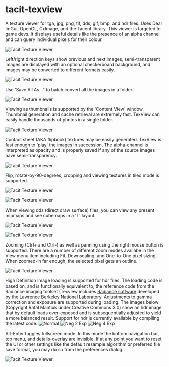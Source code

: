 # tacit-texview
A texture viewer for tga, jpg, png, tif, dds, gif, bmp, and hdr files. Uses Dear ImGui, OpenGL, CxImage, and the Tacent library. This viewer is targeted to game devs. It displays useful details like the presence of an alpha channel and can query individual pixels for their colour.

![Tacit Texture Viewer](https://raw.githubusercontent.com/bluescan/tacit-texview/master/Screenshots/Screenshot_CopyColourAs.png)


Left/right direction keys show previous and next images, semi-transparent images are displayed with an optional checkerboard background, and images may be converted to different formats easily.

![Tacit Texture Viewer](https://raw.githubusercontent.com/bluescan/tacit-texview/master/Screenshots/Screenshot_SaveAs.png)


Use 'Save All As..." to batch convert all the images in a folder.

![Tacit Texture Viewer](https://raw.githubusercontent.com/bluescan/tacit-texview/master/Screenshots/Screenshot_BatchSaveAll.png)


Viewing as thumbnails is supported by the 'Content View' window. Thumbnail generation and cache retrieval are extremely fast. TexView can easily handle thousands of photos in a single folder.

![Tacit Texture Viewer](https://raw.githubusercontent.com/bluescan/tacit-texview/master/Screenshots/Screenshot_Thumbnails.png)


Contact sheet (AKA flipbook) textures may be easily generated. TexView is fast enough to 'play' the images in succession. The alpha-channel is interpreted as opacity and is properly saved if any of the source images have semi-transparency.

![Tacit Texture Viewer](https://raw.githubusercontent.com/bluescan/tacit-texview/master/Screenshots/Screenshot_ContactSheet.png) 


Flip, rotate-by-90-degrees, cropping and viewing textures in tiled mode is supported.

![Tacit Texture Viewer](https://raw.githubusercontent.com/bluescan/tacit-texview/master/Screenshots/Screenshot_Crop.png)

![Tacit Texture Viewer](https://raw.githubusercontent.com/bluescan/tacit-texview/master/Screenshots/Screenshot_Tiled.png)


When viewing dds (direct draw surface) files, you can view any present mipmaps and see cubemaps in a 'T' layout.

![Tacit Texture Viewer](https://raw.githubusercontent.com/bluescan/tacit-texview/master/Screenshots/Screenshot_Cubemap.png)

![Tacit Texture Viewer](https://raw.githubusercontent.com/bluescan/tacit-texview/master/Screenshots/Screenshot_Mipmaps.png)


Zooming (Ctrl+ and Ctrl-) as well as panning using the right mouse button is supported. There are a number of different zoom modes availabe in the View menu item including Fit, Downscaling, and One-to-One pixel sizing. When zoomed-in far enough, the selected pixel gets an outline.

![Tacit Texture Viewer](https://raw.githubusercontent.com/bluescan/tacit-texview/master/Screenshots/Screenshot_Zoom.png)


High Definition Image loading is supported for hdr files. The loading code is based on, and is functionally equivalent to, the reference code from the Radiance imaging toolset (Texview includes [Radiance software](http://radsite.lbl.gov/) developed by the [Lawrence Berkeley National Laboratory](http://www.lbl.gov/). Adjustments to gamma correction and exposure are supported during loading. The images below (Copyright Rafal Mantiuk under Creative Commons 3.0) show an hdr image that by default loads over-exposed and is subsequentially adjusted to yield a more balanced result. Support for hdr is currently available by compiling the latest code.
![Normal](https://raw.githubusercontent.com/bluescan/tacit-texview/master/Screenshots/Screenshot_HDR1.png)
![Neg 2 Exp](https://raw.githubusercontent.com/bluescan/tacit-texview/master/Screenshots/Screenshot_HDR2.png)
![Neg 4 Exp](https://raw.githubusercontent.com/bluescan/tacit-texview/master/Screenshots/Screenshot_HDR3.png)


Alt-Enter toggles fullscreen mode. In this mode the bottom navigation bar, top menu, and details-overlay are invisible. If at any point you want to reset the UI or other settings like the default resample algorithm or preferred file save format, you may do so from the preferences dialog.

![Tacit Texture Viewer](https://raw.githubusercontent.com/bluescan/tacit-texview/master/Screenshots/Screenshot_Prefs.png)

